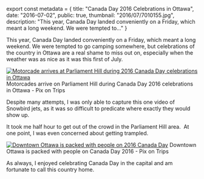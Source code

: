export const metadata = { title: "Canada Day 2016 Celebrations in Ottawa", date: "2016-07-02", public: true, thumbnail: "2016/07/7010155.jpg", description: "This year, Canada Day landed conveniently on a Friday, which meant a long weekend. We were tempted to..." }

This year, Canada Day landed conveniently on a Friday, which meant a long weekend. We were tempted to go camping somewhere, but celebrations of the country in Ottawa are a real shame to miss out on, especially when the weather was as nice as it was this first of July.

[![Motorcade arrives at Parliament Hill during 2016 Canada Day celebrations in Ottawa](http://pixontrips.com/wp-content/uploads/2016/07/7010128.jpg)](http://pixontrips.com/blogs/2016-canada-day-in-ottawa/2016-canada-day-in-ottawa-2/) Motorcades arrive on Parliament Hill during Canada Day 2016 celebrations in Ottawa - Pix on Trips

Despite many attempts, I was only able to capture this one video of Snowbird jets, as it was so difficult to predicate where exactly they would show up.

It took me half hour to get out of the crowd in the Parliament Hill area.  At one point, I was even concerned about getting trampled.

[![Downtown Ottawa is packed with people on 2016 Canada Day](http://pixontrips.com/wp-content/uploads/2016/07/7010155.jpg)](http://pixontrips.com/blogs/2016-canada-day-in-ottawa/2016-canada-day-in-ottawa/) Downtown Ottawa is packed with people on Canada Day 2016 - Pix on Trips

As always, I enjoyed celebrating Canada Day in the capital and am fortunate to call this country home.
